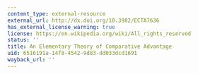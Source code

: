 ```yaml
---
content_type: external-resource
external_url: http://dx.doi.org/10.3982/ECTA7636
has_external_license_warning: true
license: https://en.wikipedia.org/wiki/All_rights_reserved
status: ''
title: An Elementary Theory of Comparative Advantage
uid: 6516191a-14f8-4542-9d83-dd033dcd1691
wayback_url: ''
---
```

